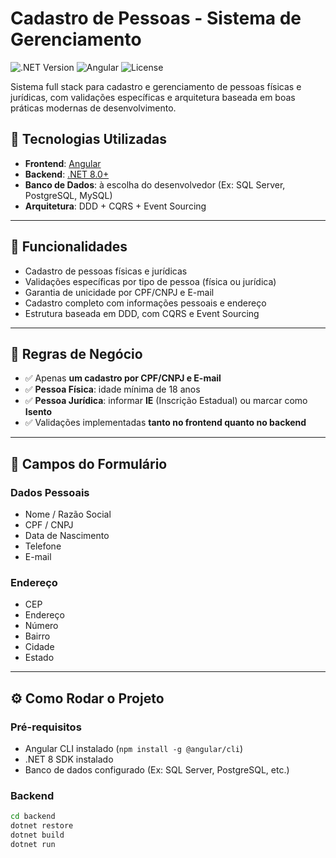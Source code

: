 # Cadastro de Pessoas - Sistema de Gerenciamento

![.NET Version](https://img.shields.io/badge/.NET-8.0-blue)
![Angular](https://img.shields.io/badge/Angular-v15+-dd0031)
![License](https://img.shields.io/badge/license-MIT-green)

Sistema full stack para cadastro e gerenciamento de pessoas físicas e jurídicas, com validações específicas e arquitetura baseada em boas práticas modernas de desenvolvimento.

## 🚀 Tecnologias Utilizadas

- **Frontend**: [Angular](https://angular.io/)
- **Backend**: [.NET 8.0+](https://dotnet.microsoft.com/en-us/)
- **Banco de Dados**: à escolha do desenvolvedor (Ex: SQL Server, PostgreSQL, MySQL)
- **Arquitetura**: DDD + CQRS + Event Sourcing

---

## 📝 Funcionalidades

- Cadastro de pessoas físicas e jurídicas
- Validações específicas por tipo de pessoa (física ou jurídica)
- Garantia de unicidade por CPF/CNPJ e E-mail
- Cadastro completo com informações pessoais e endereço
- Estrutura baseada em DDD, com CQRS e Event Sourcing

---

## 📌 Regras de Negócio

- ✅ Apenas **um cadastro por CPF/CNPJ e E-mail**
- ✅ **Pessoa Física**: idade mínima de 18 anos
- ✅ **Pessoa Jurídica**: informar **IE** (Inscrição Estadual) ou marcar como **Isento**
- ✅ Validações implementadas **tanto no frontend quanto no backend**

---

## 📄 Campos do Formulário

### Dados Pessoais

- Nome / Razão Social  
- CPF / CNPJ  
- Data de Nascimento  
- Telefone  
- E-mail  

### Endereço

- CEP  
- Endereço  
- Número  
- Bairro  
- Cidade  
- Estado  

---

## ⚙️ Como Rodar o Projeto

### Pré-requisitos

- Angular CLI instalado (`npm install -g @angular/cli`)
- .NET 8 SDK instalado
- Banco de dados configurado (Ex: SQL Server, PostgreSQL, etc.)

### Backend

```bash
cd backend
dotnet restore
dotnet build
dotnet run
